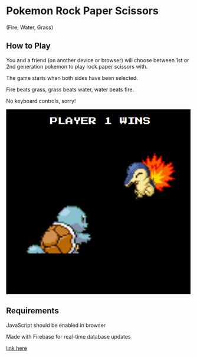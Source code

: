 # Pokemon Rock Paper Scissors
(Fire, Water, Grass)
 
 ## How to Play
You and a friend (on another device or browser) will choose between 1st or 2nd generation pokemon to play rock paper scissors with.

The game starts when both sides have been selected.

Fire beats grass, grass beats water, water beats fire.

No keyboard controls, sorry!

![image](./rockpaperscissors-thumb.png)

## Requirements

JavaScript should be enabled in browser

Made with Firebase for real-time database updates

[link here](https://lucodyne.github.io/RPS2/)
